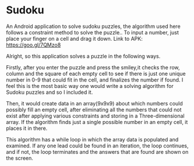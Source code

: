 # Sudoku
An Android application to solve sudoku puzzles, the algorithm used here follows a constraint method to solve the puzzle.. To input a number, just place your finger on a cell and drag it down. Link to APK: https://goo.gl/7QMzo8

Alright, so this application solves a puzzle in the following ways.

Firstly, after you enter the puzzle and press the smiley,it checks the row, column and the square of each empty cell to see if 
there is just one unique number in 0-9 that could fit in the cell, and finalizes the number if found. I feel this is the most 
basic way one would write a solving algorithm for Sudoku puzzles and so I included it.

Then, it would create data in an array(9x9x9) about which numbers could possibly fill an empty cell, after eliminating all the 
numbers that could not exist after applying various constraints and storing in a Three-dimensional array. If the algorithm finds just a single possible number in an empty cell, it places it in there.

This algorithm has a while loop in which the array data is populated and examined. If any one lead could be found in an 
iteration, the loop continues, and if not, the loop terminates and the answers that are found are shown on the screen.
